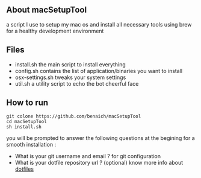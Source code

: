 ## About macSetupTool
a script I use to setup my mac os and install all necessary tools using brew for a healthy development environment

## Files
- install.sh the main script to install everything 
- config.sh contains the list of application/binaries you want to install 
- osx-settings.sh tweaks your system settings
- util.sh a utility script to echo the bot cheerful face

## How to run
```
git colone https://github.com/benaich/macSetupTool
cd macSetupTool
sh install.sh
```

you will be prompted to answer the following questions at the begining for a smooth installation :
- What is your git username and email ? for git configuration
- What is your dotfile repository url ? (optional) know more info about [dotfiles](https://dotfiles.github.io/)
